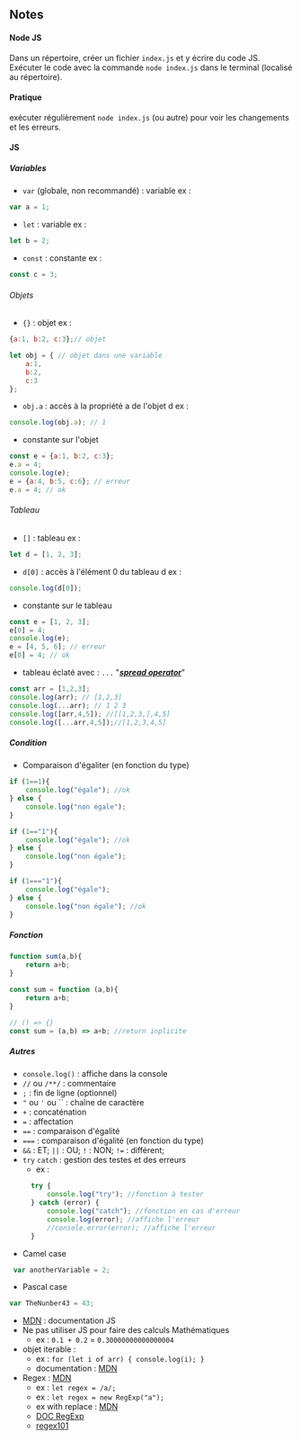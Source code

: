 ## Notes

#### Node JS
Dans un répertoire, créer un fichier `index.js` et y écrire du code JS.
Exécuter le code avec la commande `node index.js` dans le terminal (localisé au répertoire).

#### Pratique
exécuter régulièrement `node index.js` (ou autre) pour voir les changements et les erreurs.

#### JS
##### Variables
- `var` (globale, non recommandé) : variable  ex : 
``` javascript
var a = 1;
``` 

- `let` : variable  ex : 
``` javascript
let b = 2;
```
- `const` : constante  ex : 
``` javascript
const c = 3;
```

###### Objets
- `{}` : objet  ex :
``` javascript
{a:1, b:2, c:3};// objet

let obj = { // objet dans une variable
    a:1, 
    b:2, 
    c:3
};
```
- `obj.a` : accès à la propriété a de l'objet d ex : 
``` javascript
console.log(obj.a); // 1
```
- constante sur l'objet
``` javascript
const e = {a:1, b:2, c:3};
e.a = 4;
console.log(e);
e = {a:4, b:5, c:6}; // erreur
e.a = 4; // ok
```

###### Tableau
- `[]` : tableau  ex : 
``` javascript
let d = [1, 2, 3];
```
- `d[0]` : accès à l'élément 0 du tableau d ex : 
``` javascript
console.log(d[0]);
```
- constante sur le tableau
``` javascript
const e = [1, 2, 3];
e[0] = 4;
console.log(e);
e = [4, 5, 6]; // erreur
e[0] = 4; // ok
```
- tableau éclaté avec : `...` "[**_spread operator_**](https://developer.mozilla.org/fr/docs/Web/JavaScript/Reference/Operators/Spread_syntax)"
```js
const arr = [1,2,3];
console.log(arr); // [1,2,3]
console.log(...arr); // 1 2 3
console.log([arr,4,5]); //[[1,2,3,],4,5]
console.log([...arr,4,5]);//[1,2,3,4,5]

```

##### Condition
- Comparaison d'égaliter (en fonction du type)
```js
if (1==1){
    console.log("égale"); //ok
} else {
    console.log("non égale");
}

if (1=="1"){
    console.log("égale"); //ok
} else {
    console.log("non égale");
}

if (1==="1"){
    console.log("égale");
} else {
    console.log("non égale"); //ok
}
```

##### Fonction
```js
function sum(a,b){
    return a+b;
}

const sum = function (a,b){
    return a+b;
}

// () => {}
const sum = (a,b) => a+b; //return inplicite
```



##### Autres
- `console.log()` : affiche dans la console
- `//` ou `/**/` : commentaire
- `;` : fin de ligne (optionnel)
- `"` ou `'` ou  `` : chaîne de caractère
- `+` : concaténation
- `=` : affectation
- `==` : comparaison d'égalité
- `===` : comparaison d'égalité (en fonction du type)
- `&&` : ET; `||` : OU; `!` : NON; `!=` : différent;
- `try` `catch` : gestion des testes et des erreurs
  - ex : 
  ```js
    try {
        console.log("try"); //fonction à tester
    } catch (error) {
        console.log("catch"); //fonction en cas d'erreur
        console.log(error); //affiche l'erreur
        //console.error(error); //affiche l'erreur
    } 
    ```
- Camel case 
```js
 var anotherVariable = 2;
 ```
- Pascal case 
```js 
var TheNunber43 = 43;
```
- [MDN](https://developer.mozilla.org/fr/docs/) : documentation JS
- Ne pas utiliser JS pour faire des calculs Mathématiques
  - ex : `0.1 + 0.2` = `0.30000000000000004`
- objet iterable  : 
  - ex : `for (let i of arr) { console.log(i); }`
  - documentation : [MDN](https://developer.mozilla.org/fr/docs/Web/JavaScript/Reference/Iteration_protocols)
- Regex : [MDN](https://developer.mozilla.org/fr/docs/Web/JavaScript/Guide/Expressions_r%C3%A9guli%C3%A8res)
  - ex : `let regex = /a/;`
  - ex : `let regex = new RegExp("a");`
  - ex with replace : [MDN](https://developer.mozilla.org/fr/docs/Web/JavaScript/Reference/Global_Objects/String/replace#utilisation_de_global_et_ignore_avec_replace)
  - [DOC RegExp](https://developer.mozilla.org/fr/docs/Web/JavaScript/Reference/Global_Objects/RegExp)
  - [regex101](https://regex101.com/)




